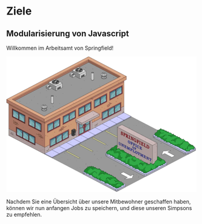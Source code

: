 # Ziele

## Modularisierung von Javascript

Willkommen im Arbeitsamt von Springfield! 


![img.png](img/office.png)

Nachdem Sie eine Übersicht über unsere Mitbewohner geschaffen haben, können wir nun anfangen Jobs zu speichern, und diese unseren Simpsons zu empfehlen.
